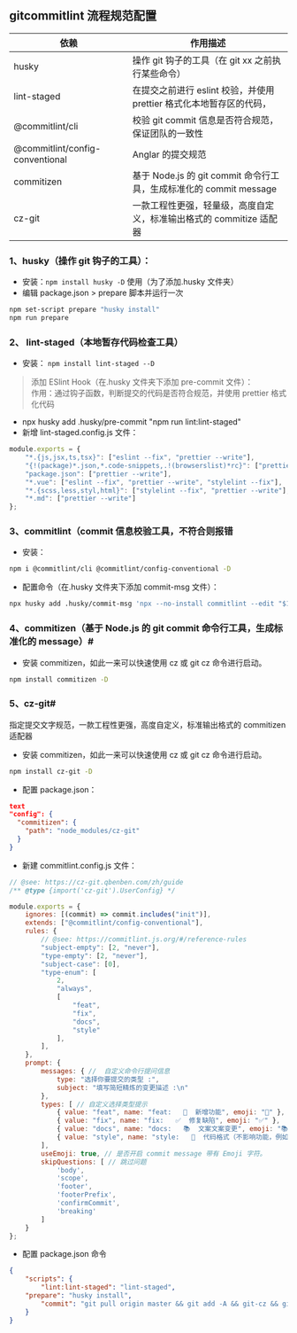 ## gitcommitlint 流程规范配置

| 依赖 | 作用描述 |
| - | - |
| husky | 操作 git 钩子的工具（在 git xx 之前执行某些命令） |
| lint-staged | 在提交之前进行 eslint 校验，并使用 prettier 格式化本地暂存区的代码， |
| @commitlint/cli | 校验 git commit 信息是否符合规范，保证团队的一致性 |
| @commitlint/config-conventional | Anglar 的提交规范 |
| commitizen | 基于 Node.js 的 git commit 命令行工具，生成标准化的 commit message |
| cz-git | 一款工程性更强，轻量级，高度自定义，标准输出格式的 commitize 适配器 |

### 1、husky（操作 git 钩子的工具）：
+ 安装：`npm install husky -D` 使用（为了添加.husky 文件夹）
+ 编辑 package.json > prepare 脚本并运行一次
``` bash
npm set-script prepare "husky install"
npm run prepare
```
### 2、 lint-staged（本地暂存代码检查工具）

+ 安装： `npm install lint-staged --D` 

> 添加 ESlint Hook（在.husky 文件夹下添加 pre-commit 文件）：<br />
> 作用：通过钩子函数，判断提交的代码是否符合规范，并使用 prettier 格式化代码

+ npx husky add .husky/pre-commit "npm run lint:lint-staged"
+ 新增 lint-staged.config.js 文件：
``` javascript
module.exports = {
	"*.{js,jsx,ts,tsx}": ["eslint --fix", "prettier --write"],
	"{!(package)*.json,*.code-snippets,.!(browserslist)*rc}": ["prettier --write--parser json"],
	"package.json": ["prettier --write"],
	"*.vue": ["eslint --fix", "prettier --write", "stylelint --fix"],
	"*.{scss,less,styl,html}": ["stylelint --fix", "prettier --write"],
	"*.md": ["prettier --write"]
};
```

### 3、commitlint（commit 信息校验工具，不符合则报错
+ 安装： 
``` bash
npm i @commitlint/cli @commitlint/config-conventional -D
```
+ 配置命令（在.husky 文件夹下添加 commit-msg 文件）：
``` bash
npx husky add .husky/commit-msg 'npx --no-install commitlint --edit "$1"'
```

### 4、commitizen（基于 Node.js 的 git commit 命令行工具，生成标准化的 message）#
+ 安装 commitizen，如此一来可以快速使用 cz 或 git cz 命令进行启动。
``` bash
npm install commitizen -D
```

### 5、cz-git#
指定提交文字规范，一款工程性更强，高度自定义，标准输出格式的 commitizen 适配器
+ 安装 commitizen，如此一来可以快速使用 cz 或 git cz 命令进行启动。
``` bash
npm install cz-git -D
```

+ 配置 package.json：
``` json
text
"config": {
  "commitizen": {
    "path": "node_modules/cz-git"
  }
}
```

+ 新建 commitlint.config.js 文件：

``` javascript
// @see: https://cz-git.qbenben.com/zh/guide
/** @type {import('cz-git').UserConfig} */

module.exports = {
	ignores: [(commit) => commit.includes("init")],
	extends: ["@commitlint/config-conventional"],
	rules: {
		// @see: https://commitlint.js.org/#/reference-rules
		"subject-empty": [2, "never"],
		"type-empty": [2, "never"],
		"subject-case": [0],
		"type-enum": [
			2,
			"always",
			[
				"feat",
				"fix",
				"docs",
				"style"
			],
		],
	},
	prompt: {
		messages: { //  自定义命令行提问信息
			type: "选择你要提交的类型 :",
			subject: "填写简短精炼的变更描述 :\n"
		},
		types: [ // 自定义选择类型提示
			{ value: "feat", name: "feat:   🚀  新增功能", emoji: "🚀" },
			{ value: "fix", name: "fix:   ✅  修复缺陷", emoji: "✅" },
			{ value: "docs", name: "docs:   📚  文案文案变更", emoji: "📚" },
			{ value: "style", name: "style:   🎨  代码格式（不影响功能，例如空格、分号等格式修正）", emoji: "🎨" }
		],
		useEmoji: true, // 是否开启 commit message 带有 Emoji 字符。
		skipQuestions: [ // 跳过问题
			'body',
			'scope',
			'footer',
			'footerPrefix',
			'confirmCommit',
			'breaking'
		]
	}
};
```

+ 配置 package.json 命令
``` json
{
	"scripts": {
		"lint:lint-staged": "lint-staged",
    "prepare": "husky install",
		"commit": "git pull origin master && git add -A && git-cz && git push origin master"
	}
}
```
